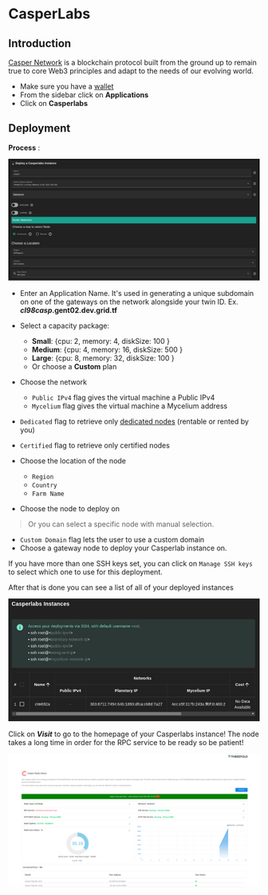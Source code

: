 <h1> CasperLabs </h1>

## Introduction

[Casper Network](https://casperlabs.io/) is a blockchain protocol built from the ground up to remain true to core Web3 principles and adapt to the needs of our evolving world.

- Make sure you have a [wallet](../wallet_connector.md)
- From the sidebar click on **Applications**
- Click on **Casperlabs**

## Deployment

__Process__ :

![ ](./img/solutions_casperlabs.png)

- Enter an Application Name. It's used in generating a unique subdomain on one of the gateways on the network alongside your twin ID. Ex. ***cl98casp*.gent02.dev.grid.tf**

- Select a capacity package:
    - **Small**: {cpu: 2, memory: 4, diskSize: 100 }
    - **Medium**: {cpu: 4, memory: 16, diskSize: 500 }
    - **Large**: {cpu: 8, memory: 32, diskSize: 100 }
    - Or choose a **Custom** plan
- Choose the network
   - `Public IPv4` flag gives the virtual machine a Public IPv4
   - `Mycelium` flag gives the virtual machine a Mycelium address

- `Dedicated` flag to retrieve only [dedicated nodes](../deploy/node_finder.md#dedicated-nodes) (rentable or rented by you)
- `Certified` flag to retrieve only certified nodes 
- Choose the location of the node
   - `Region`
   - `Country`
   - `Farm Name`
- Choose the node to deploy on 
> Or you can select a specific node with manual selection.
- `Custom Domain` flag lets the user to use a custom domain
- Choose a gateway node to deploy your Casperlab instance on.

If you have more than one SSH keys set, you can click on `Manage SSH keys` to select which one to use for this deployment.

After that is done you can see a list of all of your deployed instances

![](./img/casper4.png)

Click on ***Visit*** to go to the homepage of your Casperlabs instance! The node takes a long time in order for the RPC service to be ready so be patient!

![ ](./img/casper5.png)